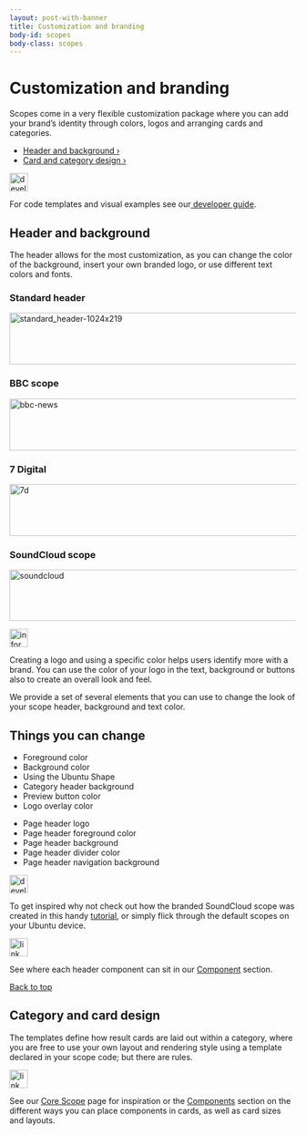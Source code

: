 ```yaml
---
layout: post-with-banner
title: Customization and branding
body-id: scopes
body-class: scopes
---
```


<div class="row">
  <div class="col-8">
  <h1>Customization and branding</h1>
  <p>Scopes come in a very flexible customization package where you can add your brand&#8217;s identity through colors, logos and arranging cards and categories.</p>
</div>
  <div class="col-6 combined-list">
  <ul class="col-6 list"><li><a href="#header-and-background">Header and background&nbsp;&rsaquo;</a></li><li><a href="#card-and-category-design">Card and category design&nbsp;&rsaquo;</a></li></ul>
</div>
 <div class="col-8 box box-grey vertical-align vertical-align--image-left">
    <p><img class="vertical-align__image" src="{{ site.assets_path }}0d9d7281-developer_links..png" alt="developer_links." width="32" height="32"></p>
    <div class="vertical-align__content">
        <p>For code templates and visual examples see our<a href="https://developer.ubuntu.com/en/scopes/guides/scopes-customization-branding/"> developer guide</a>.</p>
    </div>
</div>
</div>

<div class="row">
  <div class="col-8">
  <h2 id="header-and-background">Header and background</h2>
  <p>The header allows for the most customization, as you can change the color of the background, insert your own branded logo, or use different text colors and fonts.</p>
</div>
  <div class="col-12">
  <div class="col-6">
  <h3>Standard header</h3>
  <p>
  <img class="alignnone size-full" src="{{ site.assets_path }}98658783-standard_header-1024x2191.png" alt="standard_header-1024x219" width="540" height="91">
</p>
</div>
  <div class="col-6">
  <h3>BBC scope</h3>
  <p>
  <img class="alignnone size-full" src="{{ site.assets_path }}cddd334c-bbc-news.png" alt="bbc-news" width="540" height="91">
</p>
</div>
</div>
  <div class="col-12">
  <div class="col-6">
  <h3>7 Digital</h3>
  <p>
  <img class="alignnone size-full" src="{{ site.assets_path }}002f50f3-7d.png" alt="7d" width="540" height="91">
</p>
</div>
  <div class="col-6">
  <h3>SoundCloud scope</h3>
  <p>
  <img class="alignnone size-full" src="{{ site.assets_path }}c1c5f0e0-soundcloud.png" alt="soundcloud" width="540" height="90">
</p>
</div>
</div>

<div class="col-8 box box-grey vertical-align vertical-align--image-left">
    <p><img class="vertical-align__image" src="{{ site.assets_path }}7024ba0f-information-link.png" alt="information-link" width="32" height="32"></p>
    <div class="vertical-align__content">
        <p>Creating a logo and using a specific color helps users identify more with a brand. You can use the color of your logo in the text, background or buttons also to create an overall look and feel.</p>
    </div>
</div>
<p class="col-8">We provide a set of several elements that you can use to change the look of your scope header, background and text color.</p>
</div>

<div class="row">
  <h2>Things you can change</h2>
  <div class="col-12">
  <div class="col-6">
  <ul class="list">
  <li>Foreground color</li>
  <li>Background color</li>
  <li>Using the Ubuntu Shape</li>
  <li>Category header background</li>
  <li>Preview button color</li>
  <li>Logo overlay color</li>
</ul>
</div>
  <div class="col-6">
  <ul class="list">
  <li>Page header logo</li>
  <li>Page header foreground color</li>
  <li>Page header background</li>
  <li>Page header divider color</li>
  <li>Page header navigation background</li>
</ul>
</div>
</div>
  <div class="col-6 box box-grey">
  <div class="col-1 align-centre">
  <img class="alignnone size-full" src="{{ site.assets_path }}0d9d7281-developer_links..png" alt="developer_links." width="32" height="32">
</div>
  <div class="col-5">
  <p>To get inspired why not check out how the branded SoundCloud scope was created in this handy <a href="https://developer.ubuntu.com/en/scopes/tutorials/write-a-json-scope-in-cpp/">tutorial</a>, or simply flick through the default scopes on your Ubuntu device.</p>
</div>
</div>
  <div class="col-6 box box-grey">
  <div class="col-1 align-centre">
  <img class="alignnone size-full" src="{{ site.assets_path }}9e8b37dd-link_external.png" alt="link_external" width="32" height="32">
</div>
  <div class="col-5">
  <p>See where each header component can sit in our <a href="/components">Component</a> section.</p>
</div>
</div>
</div>

<div class="row no-border">
  <div class="link-top">
  <a href="#">Back to top</a>
</div>
  <div class="col-8">
  <h2 id="card-and-category-design">Category and card design</h2>
  <p>The templates define how result cards are laid out within a category, where you are free to use your own layout and rendering style using a template declared in your scope code; but there are rules.</p>
</div>
  <div class="col-8 box box-grey">
  <div class="col-1 align-centre">
  <img class="alignnone size-full" src="{{ site.assets_path }}9e8b37dd-link_external.png" alt="link_external" width="32" height="32">
</div>
  <p>See our <a href="/scopes/core-scopes">Core Scope</a> page for inspiration or the <a href="/components">Components</a> section on the different ways you can place components in cards, as well as card sizes and layouts.</p>
</div>
</div>
